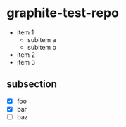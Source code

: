 # graphite-test-repo

- item 1
  - subitem a
  - subitem b
- item 2
- item 3

## subsection

- [x] foo
- [x] bar
- [ ] baz
